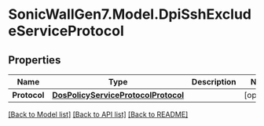 # SonicWallGen7.Model.DpiSshExcludeServiceProtocol

## Properties

Name | Type | Description | Notes
------------ | ------------- | ------------- | -------------
**Protocol** | [**DosPolicyServiceProtocolProtocol**](DosPolicyServiceProtocolProtocol.md) |  | [optional] 

[[Back to Model list]](../README.md#documentation-for-models) [[Back to API list]](../README.md#documentation-for-api-endpoints) [[Back to README]](../README.md)

